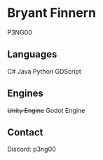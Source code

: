 # Bryant Finnern
P3NG00

## Languages
C#
Java
Python
GDScript

## Engines
~~Unity Engine~~
Godot Engine

## Contact
Discord: p3ng00
